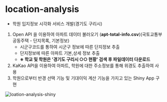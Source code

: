 # location-analysis
- 학원 입지정보 시각화 서비스 개발(경기도 구리시)

1. Open API 을 이용하여 아파트 데이터 불러오기 (**apt-total-info.csv**)(국토교통부 공동주택 - 단지목록, 기본정보)
   - 시군구코드를 통하여 시군구 정보에 따른 단지정보 추출
   - 단지정보에 따른 아파트 기본,상세 정보 추출
   - **※ 학교 및 학원은 '경기도 구리시 ○○ 현황' 검색 후 파일데이터 다운로드**
1. KaKao API을 이용하여 아파트, 학원에 대한 주소정보를 통해 위경도 추출하여 사용
1. 학원으로부터 반경 선택 기능 및 기대이익 계산 기능을 가지고 있는 Shiny App 구현 

![loation-analysis-shiny](https://user-images.githubusercontent.com/79900437/185560053-1d7a1e41-d237-4b98-bf9f-11c0749d4d24.gif)

